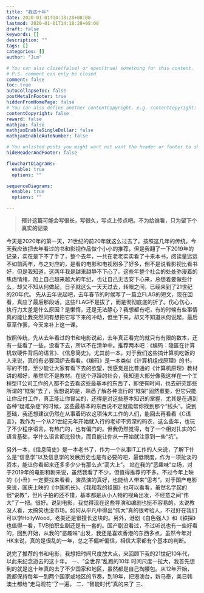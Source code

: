 ```yaml
---
title: "我这十年"
date: 2020-01-01T14:18:28+08:00
lastmod: 2020-01-01T14:18:28+08:00
draft: false
keywords: []
description: ""
tags: []
categories: []
author: "Jim"

# You can also close(false) or open(true) something for this content.
# P.S. comment can only be closed
comment: false
toc: true
autoCollapseToc: false
postMetaInFooter: true
hiddenFromHomePage: false
# You can also define another contentCopyright. e.g. contentCopyright: "This is another copyright."
contentCopyright: false
reward: false
mathjax: false
mathjaxEnableSingleDollar: false
mathjaxEnableAutoNumber: false

# You unlisted posts you might want not want the header or footer to show
hideHeaderAndFooter: false

flowchartDiagrams:
  enable: true
  options: ""

sequenceDiagrams: 
  enable: true
  options: ""

---
```


<!--more-->

> **预计这篇可能会写很长，写很久，写点上传点吧。不为给谁看，只为留下个真实的记录**

今天是2020年的第一天，21世纪的前20年就这么过去了。按照这几年的传统，今天我应该把去年看过的书和影视作品做个小小的推荐，但是我翻了一下2019年的记录，实在是下不了手了，整个去年，一共在老老实实看了十来本书，阅读量远远不如前两年，与之对应的，是看的电影和电视剧多了好多，倒不是说看影视比看书好，但是我知道，这两年我是越来越静不下心了。这些年整个社会的处处弥漫着的焦虑情绪，加上自己越来越大的年纪，也让自己无法安下心来，总想着要做些什么，却又不知从何做起，日子就这么一天天过去，转眼之间，已经来到了21世纪的20年代。
先从去年说起吧，去年春节的时候写了一篇立FLAG的短文，现在回看，真应了最后那段话，这些FLAG不是拔了，而是彻彻底底的折了。伤心伤心，执行力太差是什么原因？是懒惰，还是无法静心？我想都有吧，有的时候有些事情真的能让我突然间有想把它写下来的冲动，但坐下来，却又不知道从何说起，最后草草作罢，今天来补上这一课。

按照传统，先从去年看过的书和电影说起，去年真正看完的就只有有限的数本，还有一些看了一些，没看下去，所以不在清单中。推荐两本吧：《编码：隐匿在计算机软硬件背后的语言》、《信息简史》。尤其前一本，对于我们这些搞计算机吃饭的人来说，真的有必要回炉去看看。《编码》是一本类似《计算机组成原理》的书，写的不错，至少能让大家有看下去的欲望，我感觉是比普通的《计算机原理》教材讲的都好，虽然它不是教材。在这个浮躁的社会，我知道大部分像我这样在一个工程型IT公司工作的人都不会去看这些最基本的东西了，即使有时间，也去研究那些所谓的“框架”去了，我想说的是，熟悉了解各种流行的“框架”固然重要，但它只能让你应付工作，真正能让你冒尖的，还得是对这些基本知识的掌握，尤其是在遇到各种“疑难杂症”的时候，这些最基本的东西说不定就能帮你找到那个“线头”。说到基础，我还想建议仍然在从事着码农这项伟大工作的人们，能回去再看看《C语言》，我作为一个从21世纪元年开始就入行的老却不资深的码农，这么些年，也玩了不少程序语言，有热门的，也有偏门的。但我仍然觉得，有了一个相对扎实的C语言基础，学什么语言都比较快，而且能让你从一开始就注意到一些“坑”。

另外一本，《信息简史》是一本老书了，作为一个从事IT工作的人来说，了解下什么是“信息学”以及信息学的发展历史也是有必要的吧，最低限度，作为一项扯淡的资本，能让你看起来还多多少少有那么点“高大上”。
站在我的“恶趣味”立场，对于2019年的电影和剧来说，虽然我看了不少，但值得推荐的不多。不过今年上映的《小丑》一定要找来看看，演员演的真好，也能给人带来“思考”。对于国产电影来说，国庆上映的《中国机长》、《我和我的祖国》也可以看看，虽然名字起的很“说教”，但片子拍的还不错，基本都是从小人物的视角出发，不经意之间“伟大”了一把。很好。说到电影，我觉得现在这些导演和编剧也挺不容易的，太说教没人看，太搞笑也没市场。如何从平凡中得出“伟大”真的很考验人，不过好在我们可以学HollyWood，老美还是很擅长这块的。另外，港剧《白色强人》和《铁探》也值得一看，TVB拍职业剧还是有一套的。国产剧没看过，不过听说也有一些好看的，回到开始，从我的“恶趣味”出发，我还是喜欢香港的东西多点，虽然今年对HK来说，真的是很乱的一年，总之不偏听偏信，相信大家都有个基本的判断。

说完了推荐的书和电影，我想把时间尺度放大点，来回顾下我的21世纪10年代，以此来纪念逝去的这十年。
一、“全世界”乱跑的10年
时间尺度一拉大，我首先想到的就是这十年真的去了不少国家和地区，虽然都是自己掏腰包。从12年开始，我都保持每年一到两个国家或地区的节奏，到19年，把港澳台，新马泰，美日韩澳土都给”走马观花“了一遍。
二、“智能时代”真的来了
三、

